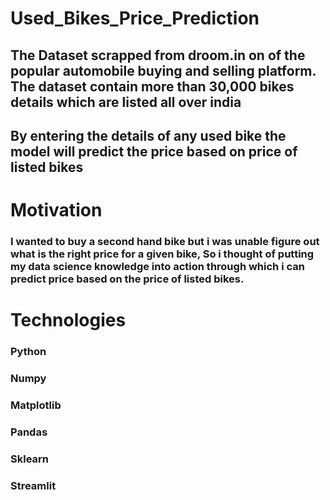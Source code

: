 # Used_Bikes_Price_Prediction
## The Dataset scrapped from droom.in on of the popular automobile buying and selling platform. The dataset contain more than 30,000 bikes details which are listed all over india
## By entering the details of any used bike the model will predict the price based on price of listed bikes

# Motivation
### I wanted to buy a second hand bike but i was unable figure out what is the right price for a given bike, So i thought of putting my data science knowledge into action through which i can predict price based on the price of listed bikes.

# Technologies
### Python
### Numpy 
### Matplotlib
### Pandas
### Sklearn
### Streamlit
